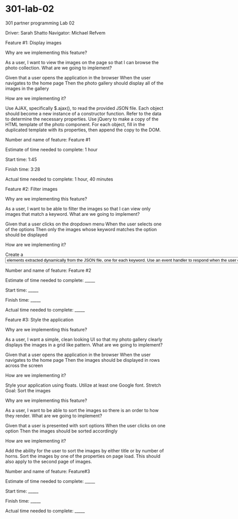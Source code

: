 # 301-lab-02
301 partner programming Lab 02

Driver: Sarah Shatto
Navigator: Michael Refvem


Feature #1: Display images

Why are we implementing this feature?

As a user, I want to view the images on the page so that I can browse the photo collection.
What are we going to implement?

Given that a user opens the application in the browser When the user navigates to the home page Then the photo gallery should display all of the images in the gallery

How are we implementing it?

Use AJAX, specifically $.ajax(), to read the provided JSON file.
Each object should become a new instance of a constructor function. Refer to the data to determine the necessary properties.
Use jQuery to make a copy of the HTML template of the photo component. For each object, fill in the duplicated template with its properties, then append the copy to the DOM.


Number and name of feature: Feature #1

Estimate of time needed to complete: 1 hour

Start time: 1:45

Finish time: 3:28

Actual time needed to complete: 1 hour, 40 minutes


Feature #2: Filter images

Why are we implementing this feature?

As a user, I want to be able to filter the images so that I can view only images that match a keyword.
What are we going to implement?

Given that a user clicks on the dropdown menu When the user selects one of the options Then only the images whose keyword matches the option should be displayed

How are we implementing it?

Create a <select> element which contains unique <option> elements extracted dynamically from the JSON file, one for each keyword.
Use an event handler to respond when the user chooses an option from the select menu. Hide all of the images, then show those whose keyword matches the option chosen.

Number and name of feature: Feature #2

Estimate of time needed to complete: _____

Start time: _____

Finish time: _____

Actual time needed to complete: _____

Feature #3: Style the application

Why are we implementing this feature?

As a user, I want a simple, clean looking UI so that my photo gallery clearly displays the images in a grid like pattern.
What are we going to implement?

Given that a user opens the application in the browser When the user navigates to the home page Then the images should be displayed in rows across the screen

How are we implementing it?

Style your application using floats.
Utilize at least one Google font.
Stretch Goal: Sort the images

Why are we implementing this feature?

As a user, I want to be able to sort the images so there is an order to how they render.
What are we going to implement?

Given that a user is presented with sort options When the user clicks on one option Then the images should be sorted accordingly

How are we implementing it?

Add the ability for the user to sort the images by either title or by number of horns.
Sort the images by one of the properties on page load. This should also apply to the second page of images.

Number and name of feature: Feature#3

Estimate of time needed to complete: _____

Start time: _____

Finish time: _____

Actual time needed to complete: _____